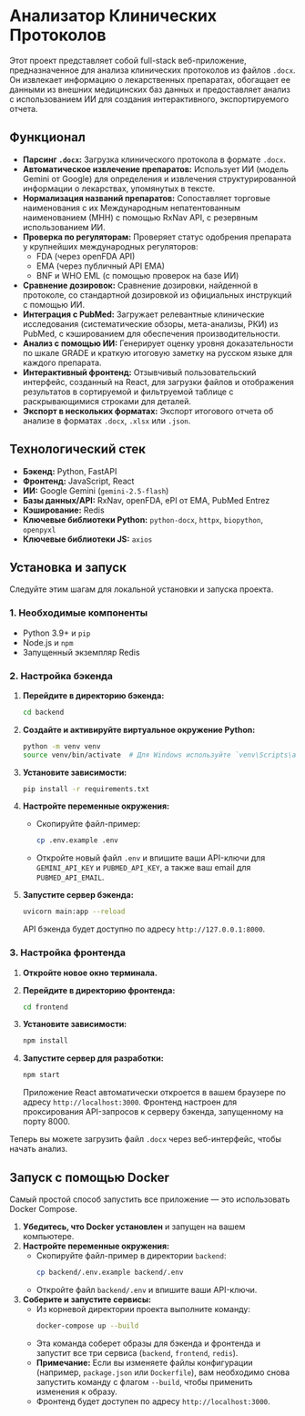 # Анализатор Клинических Протоколов

Этот проект представляет собой full-stack веб-приложение, предназначенное для анализа клинических протоколов из файлов `.docx`. Он извлекает информацию о лекарственных препаратах, обогащает ее данными из внешних медицинских баз данных и предоставляет анализ с использованием ИИ для создания интерактивного, экспортируемого отчета.

## Функционал

-   **Парсинг `.docx`:** Загрузка клинического протокола в формате `.docx`.
-   **Автоматическое извлечение препаратов:** Использует ИИ (модель Gemini от Google) для определения и извлечения структурированной информации о лекарствах, упомянутых в тексте.
-   **Нормализация названий препаратов:** Сопоставляет торговые наименования с их Международным непатентованным наименованием (МНН) с помощью RxNav API, с резервным использованием ИИ.
-   **Проверка по регуляторам:** Проверяет статус одобрения препарата у крупнейших международных регуляторов:
    -   FDA (через openFDA API)
    -   EMA (через публичный API EMA)
    -   BNF и WHO EML (с помощью проверок на базе ИИ)
-   **Сравнение дозировок:** Сравнение дозировки, найденной в протоколе, со стандартной дозировкой из официальных инструкций с помощью ИИ.
-   **Интеграция с PubMed:** Загружает релевантные клинические исследования (систематические обзоры, мета-анализы, РКИ) из PubMed, с кэшированием для обеспечения производительности.
-   **Анализ с помощью ИИ:** Генерирует оценку уровня доказательности по шкале GRADE и краткую итоговую заметку на русском языке для каждого препарата.
-   **Интерактивный фронтенд:** Отзывчивый пользовательский интерфейс, созданный на React, для загрузки файлов и отображения результатов в сортируемой и фильтруемой таблице с раскрывающимися строками для деталей.
-   **Экспорт в нескольких форматах:** Экспорт итогового отчета об анализе в форматах `.docx`, `.xlsx` или `.json`.

## Технологический стек

-   **Бэкенд:** Python, FastAPI
-   **Фронтенд:** JavaScript, React
-   **ИИ:** Google Gemini (`gemini-2.5-flash`)
-   **Базы данных/API:** RxNav, openFDA, ePI от EMA, PubMed Entrez
-   **Кэширование:** Redis
-   **Ключевые библиотеки Python:** `python-docx`, `httpx`, `biopython`, `openpyxl`
-   **Ключевые библиотеки JS:** `axios`

## Установка и запуск

Следуйте этим шагам для локальной установки и запуска проекта.

### 1. Необходимые компоненты

-   Python 3.9+ и `pip`
-   Node.js и `npm`
-   Запущенный экземпляр Redis

### 2. Настройка бэкенда

1.  **Перейдите в директорию бэкенда:**
    ```bash
    cd backend
    ```

2.  **Создайте и активируйте виртуальное окружение Python:**
    ```bash
    python -m venv venv
    source venv/bin/activate  # Для Windows используйте `venv\Scripts\activate`
    ```

3.  **Установите зависимости:**
    ```bash
    pip install -r requirements.txt
    ```

4.  **Настройте переменные окружения:**
    -   Скопируйте файл-пример:
        ```bash
        cp .env.example .env
        ```
    -   Откройте новый файл `.env` и впишите ваши API-ключи для `GEMINI_API_KEY` и `PUBMED_API_KEY`, а также ваш email для `PUBMED_API_EMAIL`.

5.  **Запустите сервер бэкенда:**
    ```bash
    uvicorn main:app --reload
    ```
    API бэкенда будет доступно по адресу `http://127.0.0.1:8000`.

### 3. Настройка фронтенда

1.  **Откройте новое окно терминала.**

2.  **Перейдите в директорию фронтенда:**
    ```bash
    cd frontend
    ```

3.  **Установите зависимости:**
    ```bash
    npm install
    ```

4.  **Запустите сервер для разработки:**
    ```bash
    npm start
    ```
    Приложение React автоматически откроется в вашем браузере по адресу `http://localhost:3000`. Фронтенд настроен для проксирования API-запросов к серверу бэкенда, запущенному на порту 8000.

Теперь вы можете загрузить файл `.docx` через веб-интерфейс, чтобы начать анализ.

## Запуск с помощью Docker

Самый простой способ запустить все приложение — это использовать Docker Compose.

1.  **Убедитесь, что Docker установлен** и запущен на вашем компьютере.
2.  **Настройте переменные окружения:**
    -   Скопируйте файл-пример в директории `backend`:
        ```bash
        cp backend/.env.example backend/.env
        ```
    -   Откройте файл `backend/.env` и впишите ваши API-ключи.
3.  **Соберите и запустите сервисы:**
    -   Из корневой директории проекта выполните команду:
        ```bash
        docker-compose up --build
        ```
    - Эта команда соберет образы для бэкенда и фронтенда и запустит все три сервиса (`backend`, `frontend`, `redis`).
    - **Примечание:** Если вы изменяете файлы конфигурации (например, `package.json` или `Dockerfile`), вам необходимо снова запустить команду с флагом `--build`, чтобы применить изменения к образу.
    - Фронтенд будет доступен по адресу `http://localhost:3000`.
